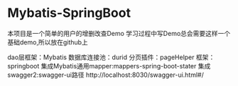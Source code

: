 # Mybatis-SpringBoot
本项目是一个简单的用户的增删改查Demo
学习过程中写Demo总会需要这样一个基础demo,所以放在github上

dao层框架：Mybatis
数据库连接池：durid
分页插件：pageHelper
框架：springboot
集成Mybatis通用mapper:mappers-spring-boot-stater
集成swagger2:swagger-ui路径 http://localhost:8030/swagger-ui.html#/

